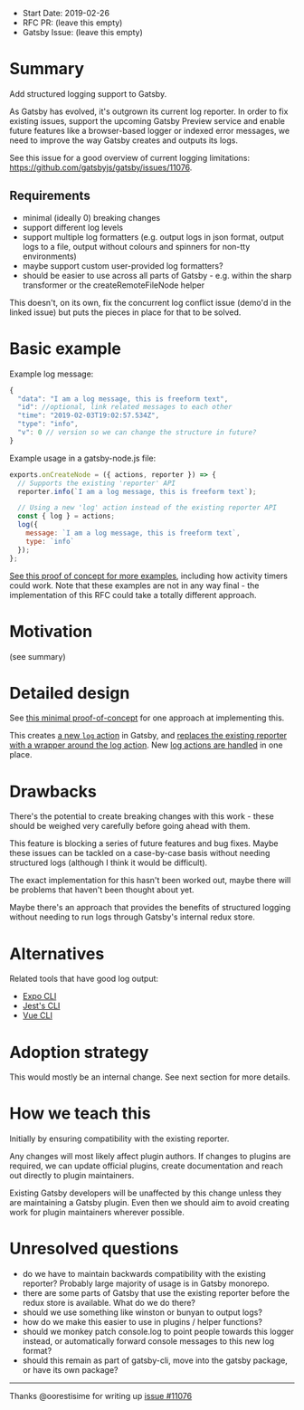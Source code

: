 - Start Date: 2019-02-26
- RFC PR: (leave this empty)
- Gatsby Issue: (leave this empty)

# Summary

Add structured logging support to Gatsby.

As Gatsby has evolved, it's outgrown its current log reporter. In order to fix existing issues, support the upcoming Gatsby Preview service and enable future features like a browser-based logger or indexed error messages, we need to improve the way Gatsby creates and outputs its logs.

See this issue for a good overview of current logging limitations: https://github.com/gatsbyjs/gatsby/issues/11076.

## Requirements

- minimal (ideally 0) breaking changes
- support different log levels
- support multiple log formatters (e.g. output logs in json format, output logs to a file, output without colours and spinners for non-tty environments)
- maybe support custom user-provided log formatters?
- should be easier to use across all parts of Gatsby - e.g. within the sharp transformer or the createRemoteFileNode helper

This doesn't, on its own, fix the concurrent log conflict issue (demo'd in the linked issue) but puts the pieces in place for that to be solved.

# Basic example

Example log message:

```js
{
  "data": "I am a log message, this is freeform text",
  "id": //optional, link related messages to each other
  "time": "2019-02-03T19:02:57.534Z",
  "type": "info",
  "v": 0 // version so we can change the structure in future?
}
```

Example usage in a gatsby-node.js file:

```js
exports.onCreateNode = ({ actions, reporter }) => {
  // Supports the existing 'reporter' API
  reporter.info(`I am a log message, this is freeform text`);

  // Using a new 'log' action instead of the existing reporter API
  const { log } = actions;
  log({
    message: `I am a log message, this is freeform text`,
    type: `info`
  });
};
```

[See this proof of concept for more examples](https://github.com/m-allanson/gatsby/pull/43/files?utf8=✓&diff=unified&w=1), including how activity timers could work. Note that these examples are not in any way final - the implementation of this RFC could take a totally different approach.

# Motivation

(see summary)

# Detailed design

See [this minimal proof-of-concept](https://github.com/m-allanson/gatsby/pull/43) for one approach at implementing this.

This creates [a new `log` action](https://github.com/m-allanson/gatsby/pull/43/files#diff-f61af2b51837961d211c7ea1a4b91837) in Gatsby, and [replaces the existing reporter with a wrapper around the log action](https://github.com/m-allanson/gatsby/pull/43/files#diff-237d3207439e181589c4b0bfbc06a61b). New [log actions are handled](https://github.com/m-allanson/gatsby/pull/43/files#diff-8c8b888e741f1c31e97d4bf05894f50d) in one place.

# Drawbacks

There's the potential to create breaking changes with this work - these should be weighed very carefully before going ahead with them.

This feature is blocking a series of future features and bug fixes. Maybe these issues can be tackled on a case-by-case basis without needing structured logs (although I think it would be difficult).

The exact implementation for this hasn't been worked out, maybe there will be problems that haven't been thought about yet.

Maybe there's an approach that provides the benefits of structured logging without needing to run logs through Gatsby's internal redux store.

# Alternatives

Related tools that have good log output:

- [Expo CLI](https://github.com/expo/expo-cli)
- [Jest's CLI](https://github.com/facebook/jest)
- [Vue CLI](https://cli.vuejs.org/)

# Adoption strategy

This would mostly be an internal change. See next section for more details.

# How we teach this

Initially by ensuring compatibility with the existing reporter.

Any changes will most likely affect plugin authors. If changes to plugins are required, we can update official plugins, create documentation and reach out directly to plugin maintainers.

Existing Gatsby developers will be unaffected by this change unless they are maintaining a Gatsby plugin. Even then we should aim to avoid creating work for plugin maintainers wherever possible.

# Unresolved questions

- do we have to maintain backwards compatibility with the existing reporter? Probably large majority of usage is in Gatsby monorepo.
- there are some parts of Gatsby that use the existing reporter before the redux store is available. What do we do there?
- should we use something like winston or bunyan to output logs?
- how do we make this easier to use in plugins / helper functions?
- should we monkey patch console.log to point people towards this logger instead, or automatically forward console messages to this new log format?
- should this remain as part of gatsby-cli, move into the gatsby package, or have its own package?

---

Thanks @oorestisime for writing up [issue #11076](https://github.com/gatsbyjs/gatsby/issues/11076)
